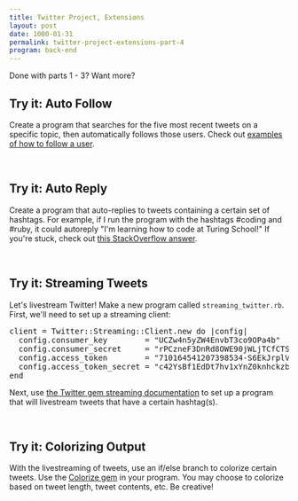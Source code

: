 ```yaml
---
title: Twitter Project, Extensions
layout: post
date: 1000-01-31
permalink: twitter-project-extensions-part-4
program: back-end
---
```


Done with parts 1 - 3? Want more?

<div class="try-it">
<h2>Try it: Auto Follow</h2>

<p>
  Create a program that searches for the five most recent tweets on a specific topic, then automatically follows those users. Check out <a href="https://github.com/sferik/twitter#usage-examples
">examples of how to follow a user</a>.
</p>
</div>

<br>

<div class="try-it">
<h2>Try it: Auto Reply</h2>

<p>
  Create a program that auto-replies to tweets containing a certain set of hashtags. For example, if I run the program with the hashtags #coding and #ruby, it could autoreply "I'm learning how to code at Turing School!" If you're stuck, check out <a href="http://stackoverflow.com/questions/28649582/how-to-reply-a-tweet-using-the-twitter-gem">this StackOverflow answer</a>.
</p>
</div>

<br>
<div class="try-it">
<h2>Try it: Streaming Tweets</h2>

<p>
  Let's livestream Twitter! Make a new program called <code>streaming_twitter.rb</code>. First, we'll need to set up a streaming client:
  <pre>client = Twitter::Streaming::Client.new do |config|
  config.consumer_key        = "UCZw4n5yZW4EnvbT3co9OPa4b"
  config.consumer_secret     = "rPCzneF3DnRd8OWE90jWLjTCfCTStTnGrvkfnRtfEEVE3FWL4K"
  config.access_token        = "710164541207398534-S6EkJrplVKgsuMtBfIcZcPTxGeINwMx"
  config.access_token_secret = "c42YsBf1EdDt7hv1xYnZ0knhckzbiLLatKHMBuLXTgyP3"
end</pre>
Next, use <a href="https://github.com/sferik/twitter#streaming">the Twitter gem streaming documentation</a> to set up a program that will livestream tweets that have a certain hashtag(s).
</p>
</div>

<br>
<div class="try-it">
<h2>Try it: Colorizing Output</h2>
<p>
  With the livestreaming of tweets, use an if/else branch to colorize certain tweets. Use the <a href="https://github.com/fazibear/colorize">Colorize gem</a> in your program. You may choose to colorize based on tweet length, tweet contents, etc. Be creative!
</p>
</div>
